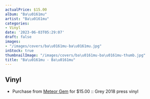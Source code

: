 ```yaml
---
actualPrice: $15.00
album: "Ba\u0161mu"
artist: "Ba\u0161mu"
categories:
- Vinyl
date: '2023-06-03T05:29:07'
draft: false
images:
- "/images/covers/ba\u0161mu-ba\u0161mu.jpg"
inStock: true
thumbnailImage: "/images/covers/ba\u0161mu-ba\u0161mu-thumb.jpg"
title: "Ba\u0161mu - Ba\u0161mu"
---
```


## Vinyl
* Purchase from [Meteor Gem](https://meteor-gem.com/products/used-basmu-basmu-12) for $15.00 :: Grey 2018 press vinyl
